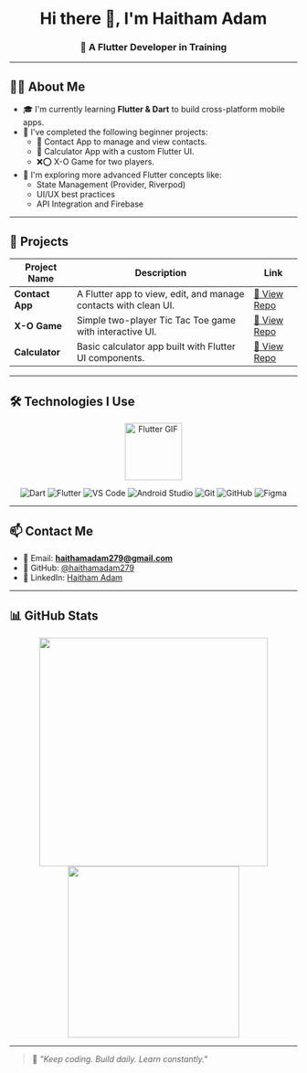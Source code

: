 <h1 align="center">Hi there 👋, I'm Haitham Adam</h1>
<h3 align="center">🚀 A Flutter Developer in Training</h3>

---

## 🧑‍💻 About Me

- 🎓 I'm currently learning **Flutter & Dart** to build cross-platform mobile apps.
- 🔨 I've completed the following beginner projects:
  - 📇 Contact App to manage and view contacts.
  - 🧮 Calculator App with a custom Flutter UI.
  - ❌⭕ X-O Game for two players.
- 🌱 I'm exploring more advanced Flutter concepts like:
  - State Management (Provider, Riverpod)
  - UI/UX best practices
  - API Integration and Firebase

---

## 🚀 Projects

| Project Name | Description | Link |
|--------------|-------------|------|
| **Contact App** | A Flutter app to view, edit, and manage contacts with clean UI. | [🔗 View Repo](https://github.com/haithamadam279/contact-app-project) |
| **X-O Game** | Simple two-player Tic Tac Toe game with interactive UI. | [🔗 View Repo](https://github.com/haithamadam279/x_o_game/tree/master) |
| **Calculator** | Basic calculator app built with Flutter UI components. | [🔗 View Repo](https://github.com/haithamadam279/calculator_project) |

---

## 🛠️ Technologies I Use

<p align="center">
  <img src="https://camo.githubusercontent.com/ec5c8741e4ed88b1a5824e32558e15983dbaf6b46ca017418a32e39b4036ba3b/68747470733a2f2f6d65646961322e67697068792e636f6d2f6d656469612f51737347456d706b79454f684243623765312f67697068792e6769663f6369643d656366303565343761306e336769316266716e74716d6f62386739616964316f796a327772336473336d67373030626c267269643d67697068792e676966" width="100" alt="Flutter GIF" />
</p>

<p align="center">
  <img src="https://img.shields.io/badge/Dart-0175C2?style=for-the-badge&logo=dart&logoColor=white" alt="Dart" />
  <img src="https://img.shields.io/badge/Flutter-02569B?style=for-the-badge&logo=flutter&logoColor=white" alt="Flutter" />
  <img src="https://img.shields.io/badge/VS%20Code-007ACC?style=for-the-badge&logo=visual-studio-code&logoColor=white" alt="VS Code" />
  <img src="https://img.shields.io/badge/Android%20Studio-3DDC84?style=for-the-badge&logo=android-studio&logoColor=white" alt="Android Studio" />
  <img src="https://img.shields.io/badge/Git-F05032?style=for-the-badge&logo=git&logoColor=white" alt="Git" />
  <img src="https://img.shields.io/badge/GitHub-181717?style=for-the-badge&logo=github&logoColor=white" alt="GitHub" />
  <img src="https://img.shields.io/badge/Figma-F24E1E?style=for-the-badge&logo=figma&logoColor=white" alt="Figma" />
</p>

---

## 📫 Contact Me

- 📧 Email: **haithamadam279@gmail.com**
- 🐙 GitHub: [@haithamadam279](https://github.com/haithamadam279)
- 💼 LinkedIn: [Haitham Adam](https://www.linkedin.com/in/haitham-adam-7659292aa)

---

## 📊 GitHub Stats

<p align="center">
  <img src="https://github-readme-stats.vercel.app/api?username=haithamadam279&show_icons=true&theme=react" width="400" />
  <img src="https://github-readme-stats.vercel.app/api/top-langs/?username=haithamadam279&layout=compact&theme=react" width="300" />
</p>

---

> 🧠 *"Keep coding. Build daily. Learn constantly."*